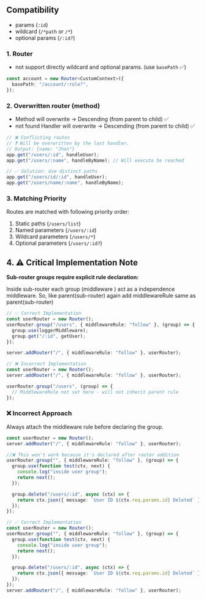 ## Compatibility

- params (`:id`)
- wildcard (`/*path` or `/*`)
- optional params (`/:id?`)

### 1. Router

- not support directly wildcard and optional params. (use `basePath` ✅)

```ts
const account = new Router<CustomContext>({
  basePath: "/account/:role?",
});
```

### 2. Overwritten router (method)

- Method will overwrite → Descending (from parent to child) ✅
- not found Handler will overwrite → Descending (from parent to child) ✅

```ts
// ❌ Conflicting routes
// ❓ Will be overwritten by the last handler.
// Output: {name: "Jhon"}
app.get("/users/:id", handleUser);
app.get("/users/:name", handleByName); // Will execute be reached

// ✅ Solution: Use distinct paths
app.get("/users/id/:id", handleUser);
app.get("/users/name/:name", handleByName);
```

### 3. Matching Priority

Routes are matched with following priority order:

1. Static paths (`/users/list`)
2. Named parameters (`/users/:id`)
3. Wildcard parameters (`/users/*`)
4. Optional parameters (`/users/:id?`)

## **4. ⚠️ Critical Implementation Note**

**Sub-router groups require explicit rule declaration:**

Inside sub-router each group (middleware ) act as a independence middleware.
So, like parent(sub-router) again add middlewareRule same as parent(sub-router)

```typescript
// ✅ Correct Implementation
const userRouter = new Router();
userRouter.group("/users", { middlewareRule: "follow" }, (group) => {
  group.use(loggerMiddleware);
  group.get("/:id", getUser);
});

server.addRouter("/", { middlewareRule: "follow" }, userRouter);

// ❌ Incorrect Implementation
const userRouter = new Router();
server.addRouter("/", { middlewareRule: "follow" }, userRouter);

userRouter.group("/users", (group) => {
  // MiddlewareRule not set here - will not inherit parent rule
});
```

### **❌ Incorrect Approach**

Always attach the middleware rule before declaring the group.

```typescript
const userRouter = new Router();
server.addRouter("/", { middlewareRule: "follow" }, userRouter);

//❌ This won't work because it's declared after router addition
userRouter.group("", { middlewareRule: "follow" }, (group) => {
  group.use(function test(ctx, next) {
    console.log("inside user group");
    return next();
  });

  group.delete("/users/:id", async (ctx) => {
    return ctx.json({ message: `User ID ${ctx.req.params.id} Deleted` });
  });
});

// ✅ Correct Implementation
const userRouter = new Router();
userRouter.group("", { middlewareRule: "follow" }, (group) => {
  group.use(function test(ctx, next) {
    console.log("inside user group");
    return next();
  });

  group.delete("/users/:id", async (ctx) => {
    return ctx.json({ message: `User ID ${ctx.req.params.id} Deleted` });
  });
});
server.addRouter("/", { middlewareRule: "follow" }, userRouter);
```
